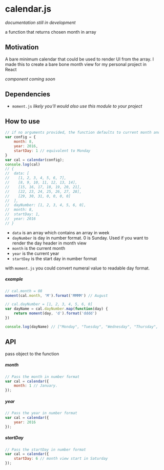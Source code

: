 # calendar.js
*documentation still in development*

a function that returns chosen month in array

## Motivation
A bare minimum calendar that could be used to render UI from the array. I made this to create a bare bone month view for my personal project in React

*component coming soon*

## Dependencies 
- `moment.js` *likely you’ll would also use this module to your project*

## How to use 
```javascript
// if no arguments provided, the function defaults to current month and year
var config = {
	month: 8,
	year: 2016,
	startDay: 1 // equivalent to Monday
}
var cal = calendar(config);
console.log(cal)
// {
//  data: [
//    [1, 2, 3, 4, 5, 6, 7], 
//    [8, 9, 10, 11, 12, 13, 14], 
//    [15, 16, 17, 18, 19, 20, 21], 
//    [22, 23, 24, 25, 26, 27, 28], 
//    [29, 30, 31, 0, 0, 0, 0]
//  ],
//  dayNumber: [1, 2, 3, 4, 5, 6, 0],
//  month: 8,
//  startDay: 1,
//  year: 2016
// }
```

- `data` is an array which contains an array in week
- `dayNumber` is day in number format. 0 is Sunday. Used if you want to render the day header in month view
- `month` is the current month
- `year` is the current year
- `startDay` is the start day in number format

with `moment.js` you could convert numeral value to readable day format.

##### example 
```javascript
// cal.month = 08
moment(cal.month, 'M').format('MMMM') // August

// cal.dayNumber = [1, 2, 3, 4, 5, 6, 0]
var dayName = cal.dayNumber.map(function(day) {
	return moment(day, 'd').format('dddd')
})

console.log(dayName) // ["Monday", "Tuesday", "Wednesday", "Thursday", "Friday", "Saturday", "Sunday"]
```


## API
pass object to the function

##### month
```javascript
// Pass the month in number format
var cal = calendar({
	month: 1 // January.
});
```

##### year
```javascript
// Pass the year in number format
var cal = calendar({
	year: 2016
});
```

##### startDay
```javascript
// Pass the startDay in number format
var cal = calendar({
	startDay: 6 // month view start in Saturday
});
```


